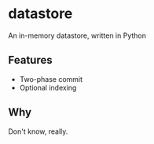 # datastore
An in-memory datastore, written in Python

## Features
- Two-phase commit
- Optional indexing

## Why
Don't know, really.
